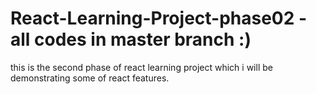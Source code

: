 # React-Learning-Project-phase02 - all codes in master branch :) 
this is the second phase of react learning project which i will be demonstrating some of react features.
